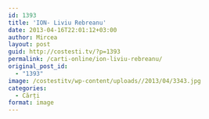 ```yaml
---
id: 1393
title: 'ION- Liviu Rebreanu'
date: 2013-04-16T22:01:12+03:00
author: Mircea
layout: post
guid: http://costesti.tv/?p=1393
permalink: /carti-online/ion-liviu-rebreanu/
original_post_id:
  - "1393"
image: /costestitv/wp-content/uploads//2013/04/3343.jpg
categories:
  - Cărți
format: image
---
```

